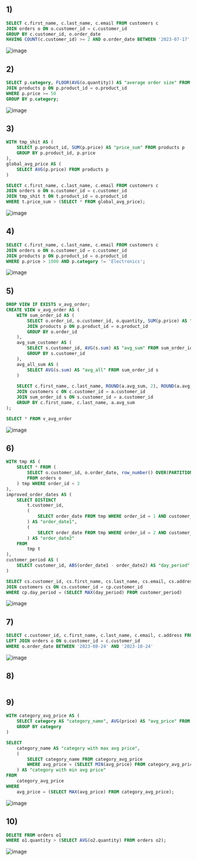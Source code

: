 ## 1)
```sql
SELECT c.first_name, c.last_name, c.email FROM customers c
JOIN orders o ON o.customer_id = c.customer_id
GROUP BY c.customer_id, o.order_date
HAVING COUNT(c.customer_id) >= 2 AND o.order_date BETWEEN '2023-07-17' AND '2023-10-17';
```
![image](https://github.com/b0ryakha/SQL/assets/47691726/fefa7db3-ac9c-499b-8eaa-21c1b0e8000a)

## 2)
```sql
SELECT p.category, FLOOR(AVG(o.quantity)) AS "average order size" FROM orders o
JOIN products p ON p.product_id = o.product_id
WHERE p.price >= 50
GROUP BY p.category;
```
![image](https://github.com/b0ryakha/SQL/assets/47691726/62fb14ff-5b9b-4d68-9b30-87196fec5c2c)

## 3)
```sql
WITH tmp_shit AS (
	SELECT p.product_id, SUM(p.price) AS "price_sum" FROM products p
	GROUP BY p.product_id, p.price
),
global_avg_price AS (
	SELECT AVG(p.price) FROM products p
)

SELECT c.first_name, c.last_name, c.email FROM customers c
JOIN orders o ON o.customer_id = c.customer_id
JOIN tmp_shit t ON t.product_id = o.product_id
WHERE t.price_sum > (SELECT * FROM global_avg_price);
```
![image](https://github.com/b0ryakha/SQL/assets/47691726/39f798bd-3812-4641-ad89-ca7d8833c05d)

## 4)
```sql
SELECT c.first_name, c.last_name, c.email FROM customers c
JOIN orders o ON o.customer_id = c.customer_id
JOIN products p ON p.product_id = o.product_id
WHERE p.price > 1000 AND p.category != 'Electronics';
```
![image](https://github.com/b0ryakha/SQL/assets/47691726/22761f1c-9a3f-49cf-8c1b-2e680a12ebc8)

## 5)
```sql
DROP VIEW IF EXISTS v_avg_order;
CREATE VIEW v_avg_order AS (
	WITH sum_order_id AS (
		SELECT o.order_id, o.customer_id, o.quantity, SUM(p.price) AS "sum" FROM orders o
		JOIN products p ON p.product_id = o.product_id
		GROUP BY o.order_id
	),
	avg_sum_customer AS (
		SELECT s.customer_id, AVG(s.sum) AS "avg_sum" FROM sum_order_id s
		GROUP BY s.customer_id
	),
	avg_all_sum AS (
		SELECT AVG(s.sum) AS "avg_all" FROM sum_order_id s
	)
	
	SELECT c.first_name, c.last_name, ROUND(a.avg_sum, 2), ROUND(a.avg_sum - (SELECT avg_all FROM avg_all_sum), 2) AS difference FROM avg_sum_customer a
	JOIN customers c ON c.customer_id = a.customer_id
	JOIN sum_order_id s ON s.customer_id = a.customer_id
	GROUP BY c.first_name, c.last_name, a.avg_sum
);

SELECT * FROM v_avg_order
```
![image](https://github.com/b0ryakha/SQL/assets/47691726/9a1b10ea-4ebc-4163-a722-a511ede60a76)

## 6)
```sql
WITH tmp AS (
	SELECT * FROM (
		SELECT o.customer_id, o.order_date, row_number() OVER(PARTITION BY o.customer_id ORDER BY o.order_date DESC) AS order_id
		FROM orders o
	) tmp WHERE order_id < 3
),
improved_order_dates AS (
	SELECT DISTINCT
		t.customer_id,
		(
			SELECT order_date FROM tmp WHERE order_id = 1 AND customer_id = t.customer_id
		) AS "order_date1",
		(
			SELECT order_date FROM tmp WHERE order_id = 2 AND customer_id = t.customer_id
		) AS "order_date2"
	FROM
		tmp t
),
customer_period AS (
	SELECT customer_id, ABS(order_date1 - order_date2) AS "day_period" FROM improved_order_dates
)

SELECT cs.customer_id, cs.first_name, cs.last_name, cs.email, cs.address FROM customer_period cp
JOIN customers cs ON cs.customer_id = cp.customer_id
WHERE cp.day_period = (SELECT MAX(day_period) FROM customer_period)
```
![image](https://github.com/b0ryakha/SQL/assets/47691726/6e8e7bd6-cc27-4603-abac-5ee9940fad27)

## 7)
```sql
SELECT c.customer_id, c.first_name, c.last_name, c.email, c.address FROM customers c
LEFT JOIN orders o ON o.customer_id = c.customer_id
WHERE o.order_date BETWEEN '2023-08-24' AND '2023-10-24'
```
![image](https://github.com/b0ryakha/SQL/assets/47691726/c31d1630-476c-48a5-92b4-c57764ecb9f9)

## 8)
```sql

```

## 9)
```sql
WITH category_avg_price AS (
	SELECT category AS "category_name", AVG(price) AS "avg_price" FROM products
	GROUP BY category
)

SELECT
	category_name AS "category with max avg price",
	(
		SELECT category_name FROM category_avg_price
	    WHERE avg_price = (SELECT MIN(avg_price) FROM category_avg_price)
	) AS "category with min avg price"
FROM
	category_avg_price
WHERE
	avg_price = (SELECT MAX(avg_price) FROM category_avg_price);
```
![image](https://github.com/b0ryakha/SQL/assets/47691726/ab7c1305-09bc-41df-8378-60fdc8d2beb7)

## 10)
```sql
DELETE FROM orders o1
WHERE o1.quantity > (SELECT AVG(o2.quantity) FROM orders o2);
```
![image](https://github.com/b0ryakha/SQL/assets/47691726/0323a986-ed0d-4ac1-81aa-32b4a268928d)
